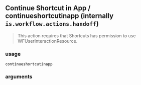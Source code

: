 
## Continue Shortcut in App / continueshortcutinapp (internally `is.workflow.actions.handoff`)


> This action requires that Shortcuts has permission to use WFUserInteractionResource.

### usage
`continueshortcutinapp `

### arguments

